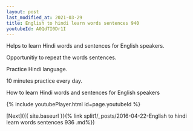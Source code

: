 ```yaml
---
layout: post
last_modified_at: 2021-03-29
title: English to hindi learn words sentences 940 
youtubeId: A0QdTI0Dr1I
---
```

 
 
Helps to learn Hindi words and sentences for English speakers.

Opportunitiy to repeat the words sentences. 

Practice Hindi language. 
 
10 minutes practice every day. 
 
How to learn Hindi words and sentences for English speakers 
 
{% include youtubePlayer.html id=page.youtubeId %}
 
 
[Next]({{ site.baseurl }}{% link  split1/_posts/2016-04-22-English to hindi learn words sentences 936 .md%})
 
